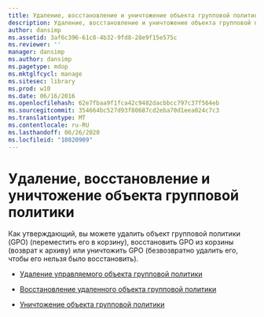 ```yaml
---
title: Удаление, восстановление и уничтожение объекта групповой политики
description: Удаление, восстановление и уничтожение объекта групповой политики
author: dansimp
ms.assetid: 3af6c396-61c8-4b32-9fd8-28e9f15e575c
ms.reviewer: ''
manager: dansimp
ms.author: dansimp
ms.pagetype: mdop
ms.mktglfcycl: manage
ms.sitesec: library
ms.prod: w10
ms.date: 06/16/2016
ms.openlocfilehash: 62e7fbaa9f1fca42c9482dacbbcc797c37f564eb
ms.sourcegitcommit: 354664bc527d93f80687cd2eba70d1eea024c7c3
ms.translationtype: MT
ms.contentlocale: ru-RU
ms.lasthandoff: 06/26/2020
ms.locfileid: "10820909"
---
```

# Удаление, восстановление и уничтожение объекта групповой политики


Как утверждающий, вы можете удалить объект групповой политики (GPO) (переместить его в корзину), восстановить GPO из корзины (возврат к архиву) или уничтожить GPO (безвозвратно удалить его, чтобы его нельзя было восстановить).

-   [Удаление управляемого объекта групповой политики](delete-a-controlled-gpo-agpm40.md)

-   [Восстановление удаленного объекта групповой политики](restore-a-deleted-gpo-agpm40.md)

-   [Уничтожение объекта групповой политики](destroy-a-gpo-agpm40.md)

 

 





